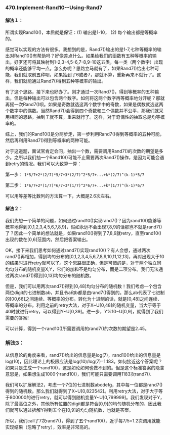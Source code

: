 ### 470.Implement-Rand10--Using-Rand7

#### 解法１：
所谓实现Rand10()，本质就是保证：(1) 输出是1-10， (2) 每个输出都是等概率的。

感觉可以实现的方法有很多。我想到的是，Rand7()输出的是1-7,七种等概率的输出对Rand10()有帮助吗？好像差点什么。如果给我们的函数有五种等概率的输出，好歹还可将其映射到1-2,3-4,5-6,7-8,9-10这五类，每一类（两个数字）出现的概率还能够平均一点。怎么办呢？思路立马就有了，如果Rand7()给出七种可能，我们就取前五种呗，如果抽到了6或者7，那就不算，重新再来不就行了。这样，我们就能通过Rand7()得到五种等概率的输出。

有了这个思路，接下来也好办了。刚才通过一次Rand7()，得到等概率的五种输出，但是每种输出可以包含两个数字。如何将这两个数字再等概率地分开呢？那就再摇一次Rand7()呗。如果是奇数就选这两个数字中的奇数，如果是偶数就选这两个数字中的偶数。当然Rand7()会得到四个奇数和三个偶数并不公平，那我们就采用相同的思路，抽到７就不算，重来就行了。这样，对于奇偶性的抽取总是均等概率的。

综上，我们的Rand10()是分两步走，第一步利用Rand7()得到等概率的五种可能，然后再利用Rand7()得到等概率的两种可能。

对于这道题，面试官肯定会问，抽出一个数，需要调用Rand7()的次数的期望是多少。之所以我们抽一个Rand10()可能不止需要两次Rand7()操作，是因为可能会遇到retry的情况。我们可以大致算一算：

第一步：
```1*5/7+2*(2/7)*5/7+3*(2/7)^2*5/7+...+k*(2/7)^(k-1)*5/7```

第二步：
```1*6/7+2*(1/7)*6/7+3*(1/7)^2*6/7+...+k*(1/7)^(k-1)*6/7```

可以用等差等比数列的方法算一下，大概是2.6次左右。

#### 解法２：
我们先想一个简单的问题，如何通过rand10()实现rand7()？因为rand10()能够等概率地得到[0,1,2,3,4,5,6,7,8,9]，假如永远不会出现7,8,9的话那岂不就是rand7()了？因此一个简单的想法就是，如果rand10()得到了7,8,9就retry，直至rand10()出现的数在[0,6]范围内，然后把答案输出。

OK，接下来我们思考如何通过rand7()实现rand10()？有人会想，通过两次rand7()再相加，得到均匀分布的[0,1,2,3,4,5,6,7,8,9,10,11,12,13]，再对出现大于10的结果时进行retry就可以了。这个思路很正确，但是可惜的是，对于两个独立同均匀分布的随机变量X,Y，它们的加和不是均匀分布，而是二项分布。我们无法通过两次rand7()得到[0,13]均匀分布的随机数。

但是，我们可以用两次rand7()得到[0,48]均匀分布的随机数！我们考虑一个包含两位digit的七进制数ab，并且令a和b都是由rand7()得到的。那么ab代表了七进制的[00,66]之间连续、等概率的分布。转化为十进制的话，就是[0,48]之间连续、等概率的分布。利用之前的retry大法，对于X~U[0,48]的随机变量，当大于等于40时就进行retry，可以得到Y~U[0,39]。进一步，Y%10~U[0,9]，就得到了我们需要的答案!

可以计算，得到一个rand10()所需要调用的rand7()的次数的期望是2.45。

### 解法3：
从信息论的角度来看，rand7()给出的信息量是log(7)，rand10()给出的信息量是log(10)，因此理论上的极限应该是log(10)/log(7)=1.183。如何接近这个答案呢？如果只是生成一个rand10()，这是如论如何也做不到的。但是这个标准答案的隐含意思是，如果想生成1000个rand10()，我们可能只需要调用1183次rand7().

我们可以扩展解法2，考虑一个7位的七进制数abcdefg，其中每一位都是rand7()得到的随机数。那么我们就得到了X~U[0,823542]。利用retry大法，对于大于等于800000的进行retry，就可以得到随机变量Y~U[0,799999]。我们发现对于Y，除了最高位之外，其他所有位置的digit都是符合[0,9]的均匀随机分布的，因此我们就可以通过拆解Y得到五个在[0,9]的均匀随机数，也就是答案。

所以，我们call了7次rand7()，得到了五个rand10()，近乎每7/5=1.2次调用就能实现结果（忽略了retry），效率是非常高的。
